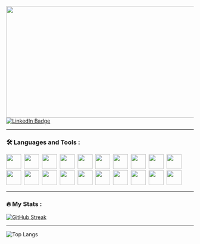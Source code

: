 <div align="center">
    <img src="https://media.giphy.com/media/dWesBcTLavkZuG35MI/giphy.gif" width="600" height="300"/>
</div>

<div id="badges">
  <a href="https://www.linkedin.com/in/erikkopcha/">
    <img src="https://img.shields.io/badge/LinkedIn-blue?style=for-the-badge&logo=linkedin&logoColor=white" alt="LinkedIn Badge"/>
  </a>
</div>

---

### :hammer_and_wrench: Languages and Tools :
<div>
  <img width="40" height="40" src="https://cdn.jsdelivr.net/gh/devicons/devicon/icons/react/react-original.svg" />&nbsp;
  <img width="40" height="40" src="https://cdn.jsdelivr.net/gh/devicons/devicon/icons/redux/redux-original.svg" />&nbsp;
  <img width="40" height="40" src="https://cdn.jsdelivr.net/gh/devicons/devicon/icons/typescript/typescript-original.svg" />&nbsp;
  <img width="40" height="40" src="https://cdn.jsdelivr.net/gh/devicons/devicon/icons/angularjs/angularjs-original.svg" />&nbsp;
  <img width="40" height="40" src="https://cdn.jsdelivr.net/gh/devicons/devicon/icons/vuejs/vuejs-original.svg" />&nbsp;
  <img width="40" height="40" src="https://cdn.jsdelivr.net/gh/devicons/devicon/icons/javascript/javascript-original.svg" />&nbsp;
  <img width="40" height="40" src="https://cdn.jsdelivr.net/gh/devicons/devicon/icons/webpack/webpack-original.svg" />&nbsp;
  <img width="40" height="40" src="https://cdn.jsdelivr.net/gh/devicons/devicon/icons/gulp/gulp-plain.svg" />&nbsp;
  <img width="40" height="40" src="https://cdn.jsdelivr.net/gh/devicons/devicon/icons/materialui/materialui-original.svg" />&nbsp;
  <img width="40" height="40" src="https://cdn.jsdelivr.net/gh/devicons/devicon/icons/git/git-original.svg" />&nbsp;
  <img width="40" height="40" src="https://cdn.jsdelivr.net/gh/devicons/devicon/icons/firebase/firebase-plain.svg" />&nbsp;
  <img width="40" height="40" src="https://cdn.jsdelivr.net/gh/devicons/devicon/icons/npm/npm-original-wordmark.svg" />&nbsp;
  <img width="40" height="40" src="https://cdn.jsdelivr.net/gh/devicons/devicon/icons/yarn/yarn-original.svg" />&nbsp;
  <img width="40" height="40" src="https://cdn.jsdelivr.net/gh/devicons/devicon/icons/bootstrap/bootstrap-original.svg" />&nbsp;
  <img width="40" height="40" src="https://cdn.jsdelivr.net/gh/devicons/devicon/icons/sass/sass-original.svg" />&nbsp;
  <img width="40" height="40" src="https://cdn.jsdelivr.net/gh/devicons/devicon/icons/less/less-plain-wordmark.svg" />&nbsp;
  <img width="40" height="40" src="https://cdn.jsdelivr.net/gh/devicons/devicon/icons/html5/html5-original.svg" />&nbsp;
  <img width="40" height="40" src="https://cdn.jsdelivr.net/gh/devicons/devicon/icons/css3/css3-original.svg" />&nbsp;
  <img width="40" height="40" src="https://cdn.jsdelivr.net/gh/devicons/devicon/icons/figma/figma-original.svg" />&nbsp;
  <img width="40" height="40" src="https://cdn.jsdelivr.net/gh/devicons/devicon/icons/photoshop/photoshop-plain.svg" />&nbsp;
</div>

---

### :fire: My Stats :
[![GitHub Streak](http://github-readme-streak-stats.herokuapp.com?user=erikkopcha&theme=dark&background=000000)](https://git.io/streak-stats)

---

![Top Langs](https://github-readme-stats.vercel.app/api/top-langs/?username=erikkopcha&layout=compact)
